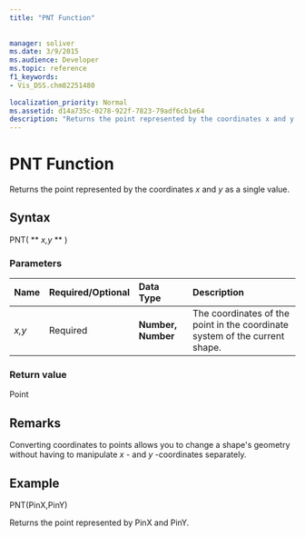 ```yaml
---
title: "PNT Function"
 
 
manager: soliver
ms.date: 3/9/2015
ms.audience: Developer
ms.topic: reference
f1_keywords:
- Vis_DSS.chm82251480
 
localization_priority: Normal
ms.assetid: d14a735c-0278-922f-7823-79adf6cb1e64
description: "Returns the point represented by the coordinates x and y as a single value."
---
```


# PNT Function

Returns the point represented by the coordinates  _x_ and  _y_ as a single value. 
  
## Syntax

PNT( ** *x,y* ** ) 
  
### Parameters

|**Name**|**Required/Optional**|**Data Type**|**Description**|
|:-----|:-----|:-----|:-----|
| _x,y_ <br/> |Required  <br/> |**Number, Number** <br/> |The coordinates of the point in the coordinate system of the current shape.  <br/> |
   
### Return value

Point
  
## Remarks

Converting coordinates to points allows you to change a shape's geometry without having to manipulate  *x*  - and  *y*  -coordinates separately. 
  
## Example

PNT(PinX,PinY) 
  
Returns the point represented by PinX and PinY. 
  

